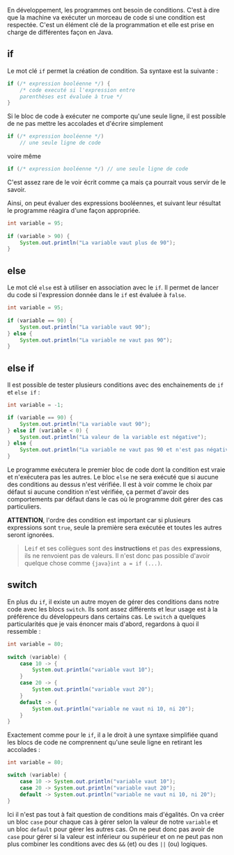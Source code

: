 En développement, les programmes ont besoin de conditions. C'est à dire que la machine va exécuter un morceau de code si une condition est respectée. C'est un élément clé de la programmation et elle est prise en charge de différentes façon en Java.

## if

Le mot clé `if` permet la création de condition. Sa syntaxe est la suivante :

```java
if (/* expression booléenne */) {
    /* code executé si l'expression entre 
    parenthèses est évaluée à true */
}
```

Si le bloc de code à exécuter ne comporte qu'une seule ligne, il est possible de ne pas mettre les accolades et d'écrire simplement 

```java
if (/* expression booléenne */)
    // une seule ligne de code
```

voire même 

```java
if (/* expression booléenne */) // une seule ligne de code
```

C'est assez rare de le voir écrit comme ça mais ça pourrait vous servir de le savoir.

Ainsi, on peut évaluer des expressions booléennes, et suivant leur résultat le programme réagira d'une façon appropriée.

```java
int variable = 95;
  
if (variable > 90) {
    System.out.println("La variable vaut plus de 90");
}
```

## else

Le mot clé `else` est à utiliser en association avec le `if`. Il permet de lancer du code si l'expression donnée dans le `if` est évaluée à `false`.

```java
int variable = 95;
  
if (variable == 90) {
    System.out.println("La variable vaut 90");
} else {
    System.out.println("La variable ne vaut pas 90");
}

```

## else if

Il est possible de tester plusieurs conditions avec des enchainements de `if` et `else if` :

```java
int variable = -1;

if (variable == 90) {
    System.out.println("La variable vaut 90");
} else if (variable < 0) {
    System.out.println("La valeur de la variable est négative");
} else {
    System.out.println("La variable ne vaut pas 90 et n'est pas négative");
}
```

Le programme exécutera le premier bloc de code dont la condition est vraie et n'exécutera pas les autres. 
Le bloc `else` ne sera exécuté que si aucune des conditions au dessus n'est vérifiée. Il est à voir comme le choix par défaut si aucune condition n'est vérifiée, ça permet d'avoir des comportements par défaut dans le cas où le programme doit gérer des cas particuliers.

**ATTENTION**, l'ordre des condition est important car si plusieurs expressions sont `true`, seule la première sera exécutée et toutes les autres seront ignorées.

> Le`if` et ses collègues sont des **instructions** et pas des **expressions**, ils ne renvoient pas de valeurs. Il n'est donc pas possible d'avoir quelque chose comme `{java}int a = if (...)`.
## switch

En plus du `if`, il existe un autre moyen de gérer des conditions dans notre code avec les blocs `switch`. Ils sont assez différents et leur usage est à la préférence du développeurs dans certains cas. Le `switch` a quelques particularités que je vais énoncer mais d'abord, regardons à quoi il ressemble :

```java 
int variable = 80;  
  
switch (variable) {  
    case 10 -> {  
        System.out.println("variable vaut 10");  
    }  
    case 20 -> {  
        System.out.println("variable vaut 20");  
    }  
    default -> {  
        System.out.println("variable ne vaut ni 10, ni 20");  
    }  
}
```

Exactement comme pour le `if`, il a le droit à une syntaxe simplifiée quand les blocs de code ne comprennent qu'une seule ligne en retirant les accolades :

```java
int variable = 80;  

switch (variable) {  
    case 10 -> System.out.println("variable vaut 10");  
    case 20 -> System.out.println("variable vaut 20");  
    default -> System.out.println("variable ne vaut ni 10, ni 20");  
}
```

Ici il n'est pas tout à fait question de conditions mais d'égalités. On va créer un bloc `case` pour chaque cas à gérer selon la valeur de notre `variable` et un bloc `default` pour gérer les autres cas. On ne peut donc pas avoir de `case` pour gérer si la valeur est inférieur ou supérieur et on ne peut pas non plus combiner les conditions avec des `&&` (et) ou des `||` (ou) logiques.

